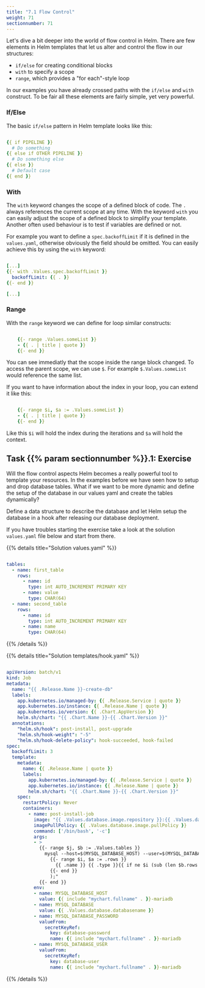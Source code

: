 ```yaml
---
title: "7.1 Flow Control"
weight: 71
sectionnumber: 71
---
```


Let's dive a bit deeper into the world of flow control in Helm. There are few elements in Helm templates that let us alter and control the flow in our structures:

* `if/else` for creating conditional blocks
* `with` to specify a scope
* `range`, which provides a "for each"-style loop

In our examples you have already crossed paths with the `if/else` and `with` construct. To be fair all these elements are fairly simple, yet very powerful.


### If/Else

The basic `if/else` pattern in Helm template looks like this:

```yaml

{{ if PIPELINE }}
  # Do something
{{ else if OTHER PIPELINE }}
  # Do something else
{{ else }}
  # Default case
{{ end }}

```


### With

The `with` keyword changes the scope of a defined block of code. The `.` always references the current scope at any time. With the keyword `with` you can easily adjust the scope of a defined block to simplify your template. Another often used behaviour is to test if variables are defined or not.

For example you want to define a `spec.backoffLimit` if it is defined in the `values.yaml`, otherwise obviously the field should be omitted. You can easily achieve this by using the `with` keyword:

```yaml

[...]
{{- with .Values.spec.backoffLimit }}
  backoffLimit: {{ . }}
{{- end }}

[...]

```


### Range

With the `range` keyword we can define for loop similar constructs:

```yaml

    {{- range .Values.someList }}
    - {{ . | title | quote }}
    {{- end }}

```

You can see immediatly that the scope inside the range block changed. To access the parent scope, we can use `$`. For example `$.Values.someList` would reference the same list.

If you want to have information about the index in your loop, you can extend it like this:

```yaml

    {{- range $i, $a := .Values.someList }}
    - {{ . | title | quote }}
    {{- end }}

```

Like this `$i` will hold the index during the iterations and `$a` will hold the context.


## Task {{% param sectionnumber %}}.1: Exercise

Will the flow control aspects Helm becomes a really powerful tool to template your resources. In the examples before we have seen how to setup and drop database tables. What if we want to be more dynamic and define the setup of the database in our values yaml and create the tables dynamically?

Define a data structure to describe the database and let Helm setup the database in a hook after releasing our database deployment.

If you have troubles starting the exercise take a look at the solution `values.yaml` file below and start from there.

{{% details title="Solution values.yaml" %}}

```yaml

tables:
  - name: first_table
    rows:
      - name: id
        type: int AUTO_INCREMENT PRIMARY KEY
      - name: value
        type: CHAR(64)
  - name: second_table
    rows:
      - name: id
        type: int AUTO_INCREMENT PRIMARY KEY
      - name: name
        type: CHAR(64)

```

{{% /details %}}

{{% details title="Solution templates/hook.yaml" %}}

```yaml

apiVersion: batch/v1
kind: Job
metadata:
  name: "{{ .Release.Name }}-create-db"
  labels:
    app.kubernetes.io/managed-by: {{ .Release.Service | quote }}
    app.kubernetes.io/instance: {{ .Release.Name | quote }}
    app.kubernetes.io/version: {{ .Chart.AppVersion }}
    helm.sh/chart: "{{ .Chart.Name }}-{{ .Chart.Version }}"
  annotations:
    "helm.sh/hook": post-install, post-upgrade
    "helm.sh/hook-weight": "-5"
    "helm.sh/hook-delete-policy": hook-succeeded, hook-failed
spec:
  backoffLimit: 3
  template:
    metadata:
      name: {{ .Release.Name | quote }}
      labels:
        app.kubernetes.io/managed-by: {{ .Release.Service | quote }}
        app.kubernetes.io/instance: {{ .Release.Name | quote }}
        helm.sh/chart: "{{ .Chart.Name }}-{{ .Chart.Version }}"
    spec:
      restartPolicy: Never
      containers:
        - name: post-install-job
          image: "{{ .Values.database.image.repository }}:{{ .Values.database.image.tag}}"
          imagePullPolicy: {{ .Values.database.image.pullPolicy }}
          command: ['/bin/bash', '-c']
          args:
          - >
            {{- range $j, $b := .Values.tables }}
              mysql --host=$(MYSQL_DATABASE_HOST) --user=$(MYSQL_DATABASE_USER) --password=$(MYSQL_DATABASE_PASSWORD) --database=$(MYSQL_DATABASE) -e "CREATE TABLE IF NOT EXISTS {{ .name }} (
                {{- range $i, $a := .rows }}
                  {{ .name }} {{ .type }}{{ if ne $i (sub (len $b.rows ) 1) }},{{ end }}
                {{- end }}
                );"
            {{- end }}
          env:
          - name: MYSQL_DATABASE_HOST
            value: {{ include "mychart.fullname" . }}-mariadb
          - name: MYSQL_DATABASE
            value: {{ .Values.database.databasename }}
          - name: MYSQL_DATABASE_PASSWORD
            valueFrom:
              secretKeyRef:
                key: database-password
                name: {{ include "mychart.fullname" . }}-mariadb
          - name: MYSQL_DATABASE_USER
            valueFrom:
              secretKeyRef:
                key: database-user
                name: {{ include "mychart.fullname" . }}-mariadb

```

{{% /details %}}
